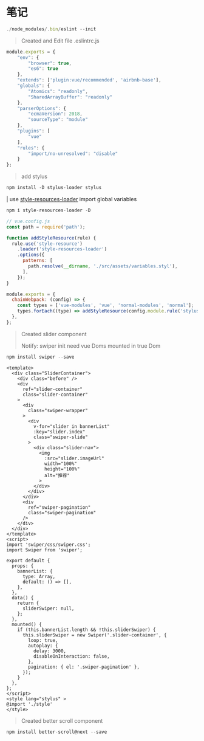 # 笔记

```javascript
./node_modules/.bin/eslint --init
```

> Created and Edit file .eslintrc.js

```javascript
module.exports = {
    "env": {
        "browser": true,
        "es6": true
    },
    "extends": ['plugin:vue/recommended', 'airbnb-base'],
    "globals": {
        "Atomics": "readonly",
        "SharedArrayBuffer": "readonly"
    },
    "parserOptions": {
        "ecmaVersion": 2018,
        "sourceType": "module"
    },
    "plugins": [
        "vue"
    ],
    "rules": {
        "import/no-unresolved": "disable"
    }
};
```

> add stylus

```javascript
npm install -D stylus-loader stylus
```

| use [style-resources-loader](https://github.com/yenshih/style-resources-loader) import global variables

```javascript
npm i style-resources-loader -D
```



```javascript
// vue.config.js
const path = require('path');

function addStyleResource(rule) {
  rule.use('style-resource')
    .loader('style-resources-loader')
    .options({
      patterns: [
        path.resolve(__dirname, './src/assets/variables.styl'),
      ],
    });
}

module.exports = {
  chainWebpack: (config) => {
    const types = ['vue-modules', 'vue', 'normal-modules', 'normal'];
    types.forEach((type) => addStyleResource(config.module.rule('stylus').oneOf(type)));
  },
};

```

> Created slider component
>
> Notify: swiper init need vue Doms mounted in true Dom

```javascript
npm install swiper --save
```

```vue
<template>
  <div class="SliderContainer">
    <div class="before" />
    <div
      ref="slider-container"
      class="slider-container"
    >
      <div
        class="swiper-wrapper"
      >
        <div
          v-for="slider in bannerList"
          :key="slider.index"
          class="swiper-slide"
        >
          <div class="slider-nav">
            <img
              :src="slider.imageUrl"
              width="100%"
              height="100%"
              alt="推荐"
            >
          </div>
        </div>
      </div>
      <div
        ref="swiper-pagination"
        class="swiper-pagination"
      />
    </div>
  </div>
</template>
<script>
import 'swiper/css/swiper.css';
import Swiper from 'swiper';

export default {
  props: {
    bannerList: {
      type: Array,
      default: () => [],
    },
  },
  data() {
    return {
      sliderSwiper: null,
    };
  },
  mounted() {
    if (this.bannerList.length && !this.sliderSwiper) {
      this.sliderSwiper = new Swiper('.slider-container', {
        loop: true,
        autoplay: {
          delay: 3000,
          disableOnInteraction: false,
        },
        pagination: { el: '.swiper-pagination' },
      });
    }
  },
};
</script>
<style lang="stylus" >
@import './style'
</style>
```

> Created better scroll component

```javascript
npm install better-scroll@next --save
```

